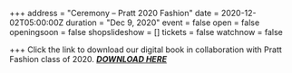 +++
address = "Ceremony – Pratt 2020 Fashion"
date = 2020-12-02T05:00:00Z
duration = "Dec 9, 2020"
event = false
open = false
openingsoon = false
shopslideshow = []
tickets = false
watchnow = false

+++
Click the link to download our digital book in collaboration with Pratt Fashion class of 2020. [**_DOWNLOAD HERE_**](https://cafeforgot.com/uploads/ceremony-web.pdf "ceremony")
